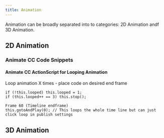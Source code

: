 ```yaml
---
title: Animation
---
```


Animation can be broadly separated into to categories: 2D Animation andf 3D Animation.

## 2D Animation

### Animate CC Code Snippets

#### Animate CC ActionScript for Looping Animation

Loop animation X times - place code on desired end frame

```
if (!this.looped) this.looped = 1;
if (this.looped++ == 3) this.stop();

Frame 60 (Timeline endframe)
this.gotoAndPlay(0); // This loops the whole time line but can just click loop in publish settings
```

## 3D Animation
